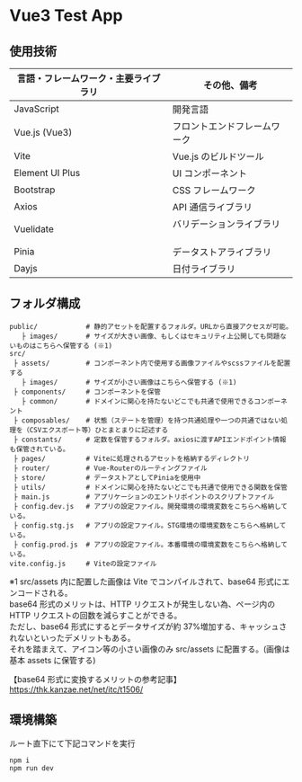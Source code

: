 # Vue3 Test App

## 使用技術

| 言語・フレームワーク・主要ライブラリ | その他、備考                 |
| ------------------------------------ | ---------------------------- |
| JavaScript                           | 開発言語                     |
| Vue.js (Vue3)                        | フロントエンドフレームワーク |
| Vite                                 | Vue.js のビルドツール        |
| Element UI Plus                      | UI コンポーネント            |
| Bootstrap                            | CSS フレームワーク           |
| Axios                                | API 通信ライブラリ           |
| Vuelidate                            | バリデーションライブラリ 　  |
| Pinia                                | データストアライブラリ 　    |
| Dayjs                                | 日付ライブラリ 　            |

## フォルダ構成

```
public/            # 静的アセットを配置するフォルダ。URLから直接アクセスが可能。
   ├ images/       # サイズが大きい画像、もしくはセキュリティ上公開しても問題ないものはこちらへ保管する (※1)
src/
 ├ assets/         # コンポーネント内で使用する画像ファイルやscssファイルを配置する
   ├ images/       # サイズが小さい画像はこちらへ保管する (※1)
 ├ components/     # コンポーネントを保管
   ├ common/       # ドメインに関心を持たないどこでも共通で使用できるコンポーネント
 ├ composables/    # 状態（ステートを管理）を持つ共通処理や一つの共通ではない処理を（CSVエクスポート等）ひとまとまりに記述する
 ├ constants/      # 定数を保管するフォルダ。axiosに渡すAPIエンドポイント情報も保管されている。
 ├ pages/          # Viteに処理されるアセットを格納するディレクトリ
 ├ router/         # Vue-Routerのルーティングファイル
 ├ store/          # データストアとしてPiniaを使用中
 ├ utils/          # ドメインに関心を持たないどこでも共通で使用できる関数を保管
 ├ main.js         # アプリケーションのエントリポイントのスクリプトファイル
 ├ config.dev.js   # アプリの設定ファイル。開発環境の環境変数をこちらへ格納している。
 ├ config.stg.js   # アプリの設定ファイル。STG環境の環境変数をこちらへ格納している。
 ├ config.prod.js  # アプリの設定ファイル。本番環境の環境変数をこちらへ格納している。
vite.config.js     # Viteの設定ファイル
```

※1 src/assets 内に配置した画像は Vite でコンパイルされて、base64 形式にエンコードされる。  
base64 形式のメリットは、HTTP リクエストが発生しない為、ページ内の HTTP リクエストの回数を減らすことができる。  
ただし、base64 形式にするとデータサイズが約 37%増加する、キャッシュされないといったデメリットもある。  
それを踏まえて、アイコン等の小さい画像のみ src/assets に配置する。(画像は基本 assets に保管する)

【base64 形式に変換するメリットの参考記事】  
https://thk.kanzae.net/net/itc/t1506/

## 環境構築

ルート直下にて下記コマンドを実行

```
npm i
npm run dev
```
